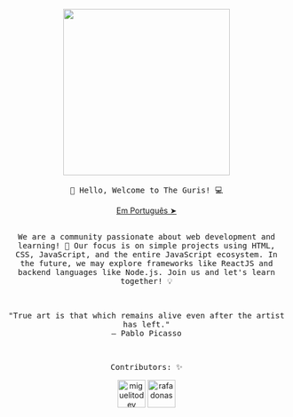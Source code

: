 <!-- HEADER -->
<p align="center">
  <img src="https://media2.giphy.com/media/v1.Y2lkPTc5MGI3NjExdHpybHhhdjlxczQ1NTdvNGx2aGVxdTA2bHgyb2R5ZGxqbTYxcGx0eiZlcD12MV9pbnRlcm5hbF9naWZfYnlfaWQmY3Q9cw/weQG1zCbffpew/giphy.gif" width="300px">
   <br><br>
  <samp>
    👋 Hello, Welcome to The Guris! 💻
  </samp>
  <p align="center"><a href="./README_pt-BR.md">Em Português ➤</a></p>
</p>

<!-- ABOUT THE ORGANIZATION -->
<p align="center">
  <br>
  <samp>
    We are a community passionate about web development and learning! 🚀 Our focus is on simple projects using HTML, CSS, JavaScript, and the entire JavaScript ecosystem. In the future, we may explore frameworks like ReactJS and backend languages like Node.js. Join us and let's learn together! 💡
  </samp>
</p>

<!-- QUOTE -->
<br>
<p align="center">
  <samp>
    "True art is that which remains alive even after the artist has left." <br> 
    ― Pablo Picasso
  </samp>
</p>
<br>

<!-- CONTRIBUTORS -->
<p align="center">
  <samp>
    Contributors: ✨
  </samp>
</p>

<p align="center">
  <a href="https://github.com/miguelitodev" target="_blank"><img src="https://github.com/miguelitodev.png" width="50" alt="miguelitodev"></a>
  <a href="https://github.com/rafadonas" target="_blank"><img src="https://github.com/rafadonas.png" width="50" alt="rafadonas"></a>
</p>
